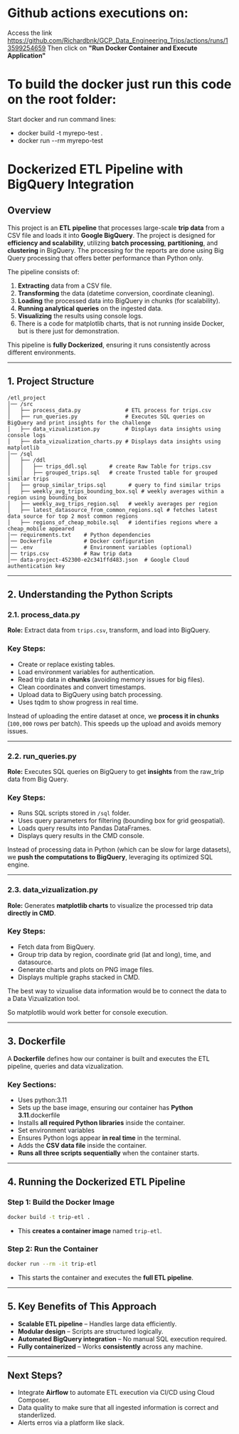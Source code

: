 # Github actions executions on:
Access the link https://github.com/Richardbnk/GCP_Data_Engineering_Trips/actions/runs/13599254659
Then click on **"Run Docker Container and Execute Application"**

# To build the docker just run this code on the root folder:

Start docker and run command lines:

- docker build -t myrepo-test .
- docker run --rm myrepo-test


# **Dockerized ETL Pipeline with BigQuery Integration**

## **Overview**

This project is an **ETL pipeline** that processes large-scale **trip data** from a CSV file and loads it into **Google BigQuery**. The project is designed for **efficiency and scalability**, utilizing **batch processing**, **partitioning**, and **clustering** in BigQuery. The processing for the reports are done using Big Query processing that offers better performance than Python only.

The pipeline consists of:

1. **Extracting** data from a CSV file.
2. **Transforming** the data (datetime conversion, coordinate cleaning).
3. **Loading** the processed data into BigQuery in chunks (for scalability).
4. **Running analytical queries** on the ingested data.
5. **Visualizing** the results using console logs.
8. There is a code for matplotlib charts, that is not running inside Docker, but is there just for demonstration.

This pipeline is **fully Dockerized**, ensuring it runs consistently across different environments.

---

## **1. Project Structure**

```
/etl_project
│── /src
│   ├── process_data.py              # ETL process for trips.csv
│   ├── run_queries.py               # Executes SQL queries on BigQuery and print insights for the challenge
│   ├── data_vizualization.py        # Displays data insights using console logs
│   ├── data_vizualization_charts.py # Displays data insights using matplotlib
│── /sql
│   ├── /ddl
│   │   ├── trips_ddl.sql       # create Raw Table for trips.csv
│   │   ├── grouped_trips.sql   # create Trusted table for grouped similar trips
│   ├── group_similar_trips.sql       # query to find similar trips
│   ├── weekly_avg_trips_bounding_box.sql # weekly averages within a region using bounding_box
│   ├── weekly_avg_trips_region.sql   # weekly averages per region
│   ├── latest_datasource_from_common_regions.sql # fetches latest data source for top 2 most common regions
│   ├── regions_of_cheap_mobile.sql   # identifies regions where a cheap_mobile appeared
│── requirements.txt    # Python dependencies
│── Dockerfile          # Docker configuration
│── .env                # Environment variables (optional)
│── trips.csv           # Raw trip data
│── data-project-452300-e2c341ffd483.json  # Google Cloud authentication key
```

---

## **2. Understanding the Python Scripts**

### **2.1. process_data.py**

**Role:** Extract data from `trips.csv`, transform, and load into BigQuery.

### **Key Steps:**

- Create or replace existing tables.
- Load environment variables for authentication.
- Read trip data in **chunks** (avoiding memory issues for big files).
- Clean coordinates and convert timestamps.
- Upload data to BigQuery using batch processing.
- Uses tqdm to show progress in real time.

Instead of uploading the entire dataset at once, we **process it in chunks** (`100,000` rows per batch). This speeds up the upload and avoids memory issues.

---

### **2.2. run_queries.py**

**Role:** Executes SQL queries on BigQuery to get **insights** from the raw_trip data from Big Query.

### **Key Steps:**

- Runs SQL scripts stored in `/sql` folder.
- Uses query parameters for filtering (bounding box for grid geospatial).
- Loads query results into Pandas DataFrames.
- Displays query results in the CMD console.

Instead of processing data in Python (which can be slow for large datasets), we **push the computations to BigQuery**, leveraging its optimized SQL engine.

---

### **2.3. data_vizualization.py**

**Role:** Generates **matplotlib charts** to visualize the processed trip data **directly in CMD**.

### **Key Steps:**

- Fetch data from BigQuery.
- Group trip data by region, coordinate grid (lat and long), time, and datasource.
- Generate charts and plots on PNG image files.
- Displays multiple graphs stacked in CMD.

The best way to vizualise data information would be to connect the data to a Data Vizualization tool.

So matplotlib would work better for console execution.

---

## **3. Dockerfile**

A **Dockerfile** defines how our container is built and executes the ETL pipeline, queries and data vizualization.

### **Key Sections:**

* Uses python:3.11
* Sets up the base image, ensuring our container has **Python 3.11**.dockerfile
* Installs **all required Python libraries** inside the container.
* Set environment variables
* Ensures Python logs appear **in real time** in the terminal.
* Adds the **CSV data file** inside the container.
* **Runs all three scripts sequentially** when the container starts.

---

## **4. Running the Dockerized ETL Pipeline**

### **Step 1: Build the Docker Image**

```bash
docker build -t trip-etl .
```

- This **creates a container image** named `trip-etl`.

### **Step 2: Run the Container**

```bash
docker run --rm -it trip-etl
```

- This starts the container and executes the **full ETL pipeline**.

---

## **5. Key Benefits of This Approach**

- **Scalable ETL pipeline** – Handles large data efficiently.
- **Modular design** – Scripts are structured logically.
- **Automated BigQuery integration** – No manual SQL execution required.
- **Fully containerized** – Works **consistently** across any machine.

---


## **Next Steps?**

- Integrate **Airflow** to automate ETL execution via CI/CD using Cloud Composer.
- Data quality to make sure that all ingested information is correct and standerlized.
- Alerts erros via a platform like slack.
